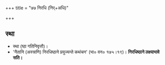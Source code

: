 +++
title = "७७ निरधि (निर्+अधि)"

+++

## स्था
- स्था (ष्ठा गतिनिवृत्तौ)।
- 'नैतानि (अस्त्राणि) निरधिष्ठाने प्रयुज्यन्ते कथंचन' (भा० वन० १७५।१९)। **निरधिष्ठाने लक्ष्याभावे सति।**
